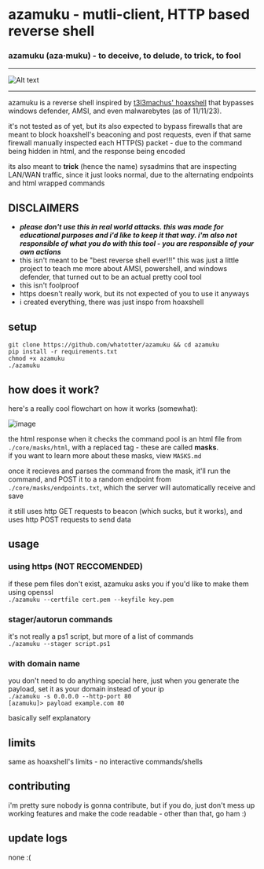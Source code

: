# azamuku - mutli-client, HTTP based reverse shell
### azamuku (aza·muku) - to deceive, to delude, to trick, to fool
***
![Alt text](image-2.png)
***
azamuku is a reverse shell inspired by [t3l3machus' hoaxshell](https://github.com/t3l3machus/hoaxshell) that bypasses windows defender, AMSI, and even malwarebytes (as of 11/11/23).

it's not tested as of yet, but its also expected to bypass firewalls that are meant to block hoaxshell's beaconing and post requests, even if that same firewall manually inspected each HTTP(S) packet - due to the command being hidden in html, and the response being encoded

its also meant to **trick** (hence the name) sysadmins that are inspecting LAN/WAN traffic, since it just looks normal, due to the alternating endpoints and html wrapped commands

## **DISCLAIMERS**
- ***please don't use this in real world attacks. this was made for educational purposes and i'd like to keep it that way. i'm also not responsible of what you do with this tool - you are responsible of your own actions***
- this isn't meant to be "best reverse shell ever!!!" this was just a little project to teach me more about AMSI, powershell, and windows defender, that turned out to be an actual pretty cool tool
- this isn't foolproof
- https doesn't really work, but its not expected of you to use it anyways
- i created everything, there was just inspo from hoaxshell

## setup
```
git clone https://github.com/whatotter/azamuku && cd azamuku
pip install -r requirements.txt
chmod +x azamuku
./azamuku
```

## how does it work?

here's a really cool flowchart on how it works (somewhat):

![image](https://github.com/whatotter/azamuku/assets/42103041/fca3cdf6-b412-4287-a323-4c9317d092fd)

the html response when it checks the command pool is an html file from `./core/masks/html`, with a replaced tag - these are called **masks**.  
if you want to learn more about these masks, view `MASKS.md`

once it recieves and parses the command from the mask, it'll run the command, and POST it to a random endpoint from `./core/masks/endpoints.txt`, which the server will automatically receive and save

it still uses http GET requests to beacon (which sucks, but it works), and uses http POST requests to send data

## usage
### using https (NOT RECCOMENDED)
if these pem files don't exist, azamuku asks you if you'd like to make them using openssl  
```./azamuku --certfile cert.pem --keyfile key.pem```

### stager/autorun commands
it's not really a ps1 script, but more of a list of commands  
```./azamuku --stager script.ps1```

### with domain name
you don't need to do anything special here, just when you generate the payload, set it as your domain instead of your ip  
```./azamuku -s 0.0.0.0 --http-port 80```  
```[azamuku]> payload example.com 80```

basically self explanatory

## limits
same as hoaxshell's limits - no interactive commands/shells

## contributing
i'm pretty sure nobody is gonna contribute, but if you do, just don't mess up working features and make the code readable - other than that, go ham :)

## update logs
none :(
